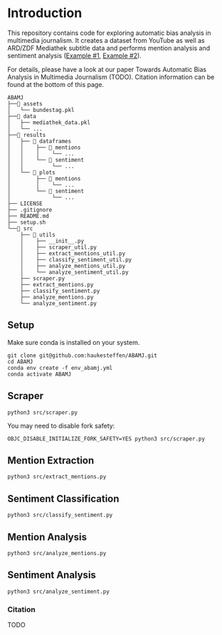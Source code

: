 # Introduction

This repository contains code for exploring automatic bias analysis in multimedia journalism. It creates a dataset from YouTube as well as ARD/ZDF Mediathek subtitle data and performs mention analysis and sentiment analysis ([Example #1](results/plots/mentions/party_mentions_zeromean.pdf), [Example #2](results/plots/sentiment/party_negative_zeromean.pdf)).

For details, please have a look at our paper Towards Automatic Bias Analysis in Multimedia Journalism (TODO). Citation information can be found at the bottom of this page.

```
ABAMJ
├──📂 assets
│   └── bundestag.pkl
├──📂 data
│   ├── mediathek_data.pkl
│   └── ...
├──📂 results
│   ├── 📂 dataframes
│   │    ├── 📂 mentions
│   │    │    └── ...
│   │    └── 📂 sentiment
│   │         └── ...
│   └── 📂 plots
│        ├── 📂 mentions
│        │    └── ...
│        └── 📂 sentiment
│             └── ...
├── LICENSE
├── .gitignore
├── README.md
├── setup.sh
└──📂 src
    ├── 📂 utils
    │    ├── __init__.py
    │    ├── scraper_util.py
    │    ├── extract_mentions_util.py
    │    ├── classify_sentiment_util.py
    │    ├── analyze_mentions_util.py
    │    └── analyze_sentiment_util.py
    ├── scraper.py
    ├── extract_mentions.py
    ├── classify_sentiment.py
    ├── analyze_mentions.py
    └── analyze_sentiment.py
```

## Setup
Make sure conda is installed on your system.
```shell
git clone git@github.com:haukesteffen/ABAMJ.git
cd ABAMJ
conda env create -f env_abamj.yml
conda activate ABAMJ
```

## Scraper
```shell
python3 src/scraper.py
```

You may need to disable fork safety:
```shell
OBJC_DISABLE_INITIALIZE_FORK_SAFETY=YES python3 src/scraper.py
```
## Mention Extraction
```shell
python3 src/extract_mentions.py
```

## Sentiment Classification
```shell
python3 src/classify_sentiment.py
```

## Mention Analysis
```shell
python3 src/analyze_mentions.py
```

## Sentiment Analysis 
```shell
python3 src/analyze_sentiment.py
```

### Citation

TODO
